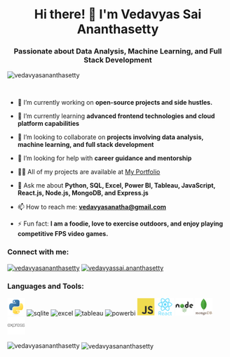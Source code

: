 <h1 align="center">Hi there! 👋 I'm Vedavyas Sai Ananthasetty</h1>
<h3 align="center">Passionate about Data Analysis, Machine Learning, and Full Stack Development</h3>

<p align="left"> <img src="https://komarev.com/ghpvc/?username=vedavyasananthasetty&label=Profile%20views&color=0e75b6&style=flat" alt="vedavyasananthasetty" /> </p>

<p align="left">
  <a href="https://twitter.com/" target="_blank"><img src="https://img.shields.io/twitter/follow/?logo=twitter&style=for-the-badge" alt="" /></a>
</p>

- 🔭 I’m currently working on **open-source projects and side hustles.**

- 🌱 I’m currently learning **advanced frontend technologies and cloud platform capabilities**

- 👯 I’m looking to collaborate on **projects involving data analysis, machine learning, and full stack development**

- 🤝 I’m looking for help with **career guidance and mentorship**

- 👨‍💻 All of my projects are available at [My Portfolio](https://my-portfolio-chi-blond.vercel.app/)

- 💬 Ask me about **Python, SQL, Excel, Power BI, Tableau, JavaScript, React.js, Node.js, MongoDB, and Express.js**

- 📫 How to reach me: **vedavyasanatha@gmail.com**

- ⚡ Fun fact: **I am a foodie, love to exercise outdoors, and enjoy playing competitive FPS video games.**

<h3 align="left">Connect with me:</h3>
<p align="left">
  <a href="https://linkedin.com/in/vedavyasananthasetty" target="blank"><img align="center" src="https://raw.githubusercontent.com/rahuldkjain/github-profile-readme-generator/master/src/images/icons/Social/linked-in-alt.svg" alt="vedavyasananthasetty" height="30" width="40" /></a>
  <a href="https://fb.com/vedavyassai.ananthasetty" target="blank"><img align="center" src="https://raw.githubusercontent.com/rahuldkjain/github-profile-readme-generator/master/src/images/icons/Social/facebook.svg" alt="vedavyassai.ananthasetty" height="30" width="40" /></a>
</p>

<h3 align="left">Languages and Tools:</h3>
<p align="left"> 
  <img src="https://raw.githubusercontent.com/devicons/devicon/master/icons/python/python-original.svg" alt="python" width="40" height="40"/>
  <img src="https://www.vectorlogo.zone/logos/sqlite/sqlite-icon.svg" alt="sqlite" width="40" height="40"/>
  <img src="https://upload.wikimedia.org/wikipedia/commons/9/93/Microsoft_Excel_2013_logo.svg" alt="excel" width="40" height="40"/>
  <img src="https://www.vectorlogo.zone/logos/tableau/tableau-icon.svg" alt="tableau" width="40" height="40"/>
  <img src="https://www.vectorlogo.zone/logos/microsoft_powerbi/microsoft_powerbi-icon.svg" alt="powerbi" width="40" height="40"/>
  <img src="https://raw.githubusercontent.com/devicons/devicon/master/icons/javascript/javascript-original.svg" alt="javascript" width="40" height="40"/>
  <img src="https://raw.githubusercontent.com/devicons/devicon/master/icons/react/react-original-wordmark.svg" alt="react" width="40" height="40"/>
  <img src="https://raw.githubusercontent.com/devicons/devicon/master/icons/nodejs/nodejs-original-wordmark.svg" alt="nodejs" width="40" height="40"/>
  <img src="https://raw.githubusercontent.com/devicons/devicon/master/icons/mongodb/mongodb-original-wordmark.svg" alt="mongodb" width="40" height="40"/>
  <img src="https://raw.githubusercontent.com/devicons/devicon/master/icons/express/express-original-wordmark.svg" alt="expressjs" width="40" height="40"/>
  <!-- Add more icons as per your specific skills -->
</p>

<p><img align="left" src="https://github-readme-stats.vercel.app/api/top-langs?username=vedavyasananthasetty&show_icons=true&locale=en&layout=compact" alt="vedavyasananthasetty" /></p>

<p>&nbsp;<img align="center" src="https://github-readme-stats.vercel.app/api?username=vedavyasananthasetty&show_icons=true&locale=en" alt="vedavyasananthasetty" /></p>
